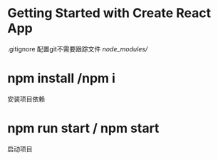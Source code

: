 # Getting Started with Create React App
.gitignore 配置git不需要跟踪文件 *node_modules/*
# npm install /npm i
安装项目依赖
# npm run start / npm start
启动项目